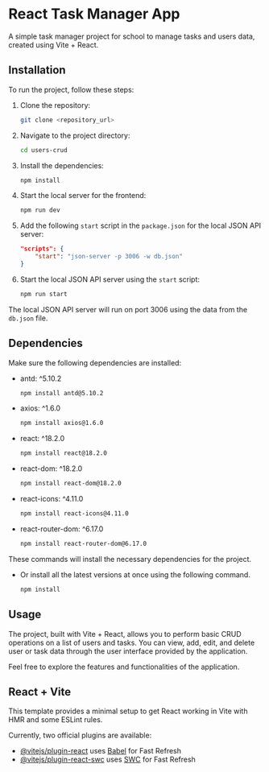 
# React Task Manager App

A simple task manager project for school to manage tasks and users data, created using Vite + React.

## Installation

To run the project, follow these steps:

1. Clone the repository:

    ```bash
    git clone <repository_url>
    ```

2. Navigate to the project directory:

    ```bash
    cd users-crud
    ```

3. Install the dependencies:

    ```bash
    npm install
    ```

4. Start the local server for the frontend:

    ```bash
    npm run dev
    ```

5. Add the following `start` script in the `package.json` for the local JSON API server:

    ```json
    "scripts": {
        "start": "json-server -p 3006 -w db.json"
    }
    ```

6. Start the local JSON API server using the `start` script:

    ```bash
    npm run start
    ```

The local JSON API server will run on port 3006 using the data from the `db.json` file.

## Dependencies

Make sure the following dependencies are installed:

- antd: ^5.10.2

    ```bash
    npm install antd@5.10.2
    ```

- axios: ^1.6.0

    ```bash
    npm install axios@1.6.0
    ```

- react: ^18.2.0

    ```bash
    npm install react@18.2.0
    ```

- react-dom: ^18.2.0

    ```bash
    npm install react-dom@18.2.0
    ```

- react-icons: ^4.11.0

    ```bash
    npm install react-icons@4.11.0
    ```

- react-router-dom: ^6.17.0

    ```bash
    npm install react-router-dom@6.17.0
    ```
These commands will install the necessary dependencies for the project.
- Or install all the latest versions at once using the following command.

    ```bash
    npm install 
    ```
## Usage

The project, built with Vite + React, allows you to perform basic CRUD operations on a list of users and tasks. You can view, add, edit, and delete user or task data through the user interface provided by the application.

Feel free to explore the features and functionalities of the application.

## React + Vite

This template provides a minimal setup to get React working in Vite with HMR and some ESLint rules.

Currently, two official plugins are available:

- [@vitejs/plugin-react](https://github.com/vitejs/vite-plugin-react/blob/main/packages/plugin-react/README.md) uses [Babel](https://babeljs.io/) for Fast Refresh
- [@vitejs/plugin-react-swc](https://github.com/vitejs/vite-plugin-react-swc) uses [SWC](https://swc.rs/) for Fast Refresh
